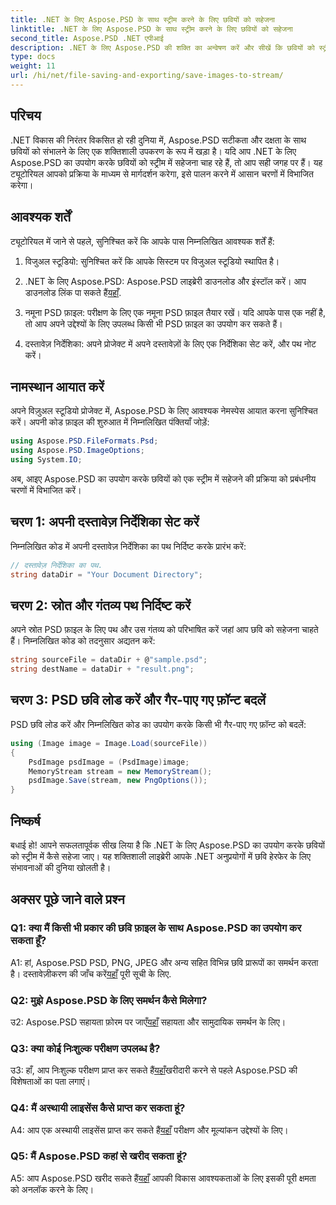```yaml
---
title: .NET के लिए Aspose.PSD के साथ स्ट्रीम करने के लिए छवियों को सहेजना
linktitle: .NET के लिए Aspose.PSD के साथ स्ट्रीम करने के लिए छवियों को सहेजना
second_title: Aspose.PSD .NET एपीआई
description: .NET के लिए Aspose.PSD की शक्ति का अन्वेषण करें और सीखें कि छवियों को स्ट्रीम में आसानी से कैसे सहेजा जाए। निर्बाध एकीकरण के लिए हमारी चरण-दर-चरण मार्गदर्शिका का पालन करें।
type: docs
weight: 11
url: /hi/net/file-saving-and-exporting/save-images-to-stream/
---
```

## परिचय

.NET विकास की निरंतर विकसित हो रही दुनिया में, Aspose.PSD सटीकता और दक्षता के साथ छवियों को संभालने के लिए एक शक्तिशाली उपकरण के रूप में खड़ा है। यदि आप .NET के लिए Aspose.PSD का उपयोग करके छवियों को स्ट्रीम में सहेजना चाह रहे हैं, तो आप सही जगह पर हैं। यह ट्यूटोरियल आपको प्रक्रिया के माध्यम से मार्गदर्शन करेगा, इसे पालन करने में आसान चरणों में विभाजित करेगा।

## आवश्यक शर्तें

ट्यूटोरियल में जाने से पहले, सुनिश्चित करें कि आपके पास निम्नलिखित आवश्यक शर्तें हैं:

1. विजुअल स्टूडियो: सुनिश्चित करें कि आपके सिस्टम पर विजुअल स्टूडियो स्थापित है।

2.  .NET के लिए Aspose.PSD: Aspose.PSD लाइब्रेरी डाउनलोड और इंस्टॉल करें। आप डाउनलोड लिंक पा सकते हैं[यहाँ](https://releases.aspose.com/psd/net/).

3. नमूना PSD फ़ाइल: परीक्षण के लिए एक नमूना PSD फ़ाइल तैयार रखें। यदि आपके पास एक नहीं है, तो आप अपने उद्देश्यों के लिए उपलब्ध किसी भी PSD फ़ाइल का उपयोग कर सकते हैं।

4. दस्तावेज़ निर्देशिका: अपने प्रोजेक्ट में अपने दस्तावेज़ों के लिए एक निर्देशिका सेट करें, और पथ नोट करें।

## नामस्थान आयात करें

अपने विज़ुअल स्टूडियो प्रोजेक्ट में, Aspose.PSD के लिए आवश्यक नेमस्पेस आयात करना सुनिश्चित करें। अपनी कोड फ़ाइल की शुरुआत में निम्नलिखित पंक्तियाँ जोड़ें:

```csharp
using Aspose.PSD.FileFormats.Psd;
using Aspose.PSD.ImageOptions;
using System.IO;
```

अब, आइए Aspose.PSD का उपयोग करके छवियों को एक स्ट्रीम में सहेजने की प्रक्रिया को प्रबंधनीय चरणों में विभाजित करें।

## चरण 1: अपनी दस्तावेज़ निर्देशिका सेट करें

निम्नलिखित कोड में अपनी दस्तावेज़ निर्देशिका का पथ निर्दिष्ट करके प्रारंभ करें:

```csharp
// दस्तावेज़ निर्देशिका का पथ.
string dataDir = "Your Document Directory";
```

## चरण 2: स्रोत और गंतव्य पथ निर्दिष्ट करें

अपने स्रोत PSD फ़ाइल के लिए पथ और उस गंतव्य को परिभाषित करें जहां आप छवि को सहेजना चाहते हैं। निम्नलिखित कोड को तदनुसार अद्यतन करें:

```csharp
string sourceFile = dataDir + @"sample.psd";
string destName = dataDir + "result.png";
```

## चरण 3: PSD छवि लोड करें और गैर-पाए गए फ़ॉन्ट बदलें

PSD छवि लोड करें और निम्नलिखित कोड का उपयोग करके किसी भी गैर-पाए गए फ़ॉन्ट को बदलें:

```csharp
using (Image image = Image.Load(sourceFile))
{
    PsdImage psdImage = (PsdImage)image;
    MemoryStream stream = new MemoryStream();
    psdImage.Save(stream, new PngOptions());
}
```

## निष्कर्ष

बधाई हो! आपने सफलतापूर्वक सीख लिया है कि .NET के लिए Aspose.PSD का उपयोग करके छवियों को स्ट्रीम में कैसे सहेजा जाए। यह शक्तिशाली लाइब्रेरी आपके .NET अनुप्रयोगों में छवि हेरफेर के लिए संभावनाओं की दुनिया खोलती है।

## अक्सर पूछे जाने वाले प्रश्न

### Q1: क्या मैं किसी भी प्रकार की छवि फ़ाइल के साथ Aspose.PSD का उपयोग कर सकता हूँ?

 A1: हां, Aspose.PSD PSD, PNG, JPEG और अन्य सहित विभिन्न छवि प्रारूपों का समर्थन करता है। दस्तावेज़ीकरण की जाँच करें[यहाँ](https://reference.aspose.com/psd/net/) पूरी सूची के लिए.

### Q2: मुझे Aspose.PSD के लिए समर्थन कैसे मिलेगा?

 उ2: Aspose.PSD सहायता फ़ोरम पर जाएँ[यहाँ](https://forum.aspose.com/c/psd/34) सहायता और सामुदायिक समर्थन के लिए।

### Q3: क्या कोई निःशुल्क परीक्षण उपलब्ध है?

 उ3: हाँ, आप निःशुल्क परीक्षण प्राप्त कर सकते हैं[यहाँ](https://releases.aspose.com/)खरीदारी करने से पहले Aspose.PSD की विशेषताओं का पता लगाएं।

### Q4: मैं अस्थायी लाइसेंस कैसे प्राप्त कर सकता हूं?

 A4: आप एक अस्थायी लाइसेंस प्राप्त कर सकते हैं[यहाँ](https://purchase.aspose.com/temporary-license/) परीक्षण और मूल्यांकन उद्देश्यों के लिए।

### Q5: मैं Aspose.PSD कहां से खरीद सकता हूं?

 A5: आप Aspose.PSD खरीद सकते हैं[यहाँ](https://purchase.aspose.com/buy) आपकी विकास आवश्यकताओं के लिए इसकी पूरी क्षमता को अनलॉक करने के लिए।
